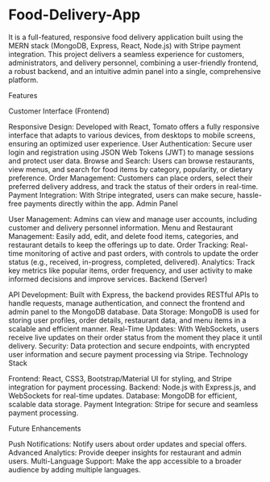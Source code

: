 # Food-Delivery-App

It is a full-featured, responsive food delivery application built using the MERN stack (MongoDB, Express, React, Node.js) with Stripe payment integration. This project delivers a seamless experience for customers, administrators, and delivery personnel, combining a user-friendly frontend, a robust backend, and an intuitive admin panel into a single, comprehensive platform.

Features

Customer Interface (Frontend)

Responsive Design: Developed with React, Tomato offers a fully responsive interface that adapts to various devices, from desktops to mobile screens, ensuring an optimized user experience.
User Authentication: Secure user login and registration using JSON Web Tokens (JWT) to manage sessions and protect user data.
Browse and Search: Users can browse restaurants, view menus, and search for food items by category, popularity, or dietary preference.
Order Management: Customers can place orders, select their preferred delivery address, and track the status of their orders in real-time.
Payment Integration: With Stripe integrated, users can make secure, hassle-free payments directly within the app.
Admin Panel

User Management: Admins can view and manage user accounts, including customer and delivery personnel information.
Menu and Restaurant Management: Easily add, edit, and delete food items, categories, and restaurant details to keep the offerings up to date.
Order Tracking: Real-time monitoring of active and past orders, with controls to update the order status (e.g., received, in-progress, completed, delivered).
Analytics: Track key metrics like popular items, order frequency, and user activity to make informed decisions and improve services.
Backend (Server)

API Development: Built with Express, the backend provides RESTful APIs to handle requests, manage authentication, and connect the frontend and admin panel to the MongoDB database.
Data Storage: MongoDB is used for storing user profiles, order details, restaurant data, and menu items in a scalable and efficient manner.
Real-Time Updates: With WebSockets, users receive live updates on their order status from the moment they place it until delivery.
Security: Data protection and secure endpoints, with encrypted user information and secure payment processing via Stripe.
Technology Stack

Frontend: React, CSS3, Bootstrap/Material UI for styling, and Stripe integration for payment processing.
Backend: Node.js with Express.js, and WebSockets for real-time updates.
Database: MongoDB for efficient, scalable data storage.
Payment Integration: Stripe for secure and seamless payment processing.

Future Enhancements

Push Notifications: Notify users about order updates and special offers.
Advanced Analytics: Provide deeper insights for restaurant and admin users.
Multi-Language Support: Make the app accessible to a broader audience by adding multiple languages.
